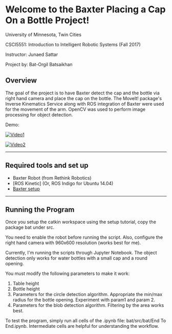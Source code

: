 Welcome to the Baxter Placing a Cap On a Bottle Project!
===================

University of Minnesota, Twin Cities

CSCI5551: Introduction to Intelligent Robotic Systems (Fall 2017)

Instructor:  Junaed Sattar

Project by: Bat-Orgil Batsaikhan

Overview
-------------

The goal of the project is to have Baxter detect the cap and the bottle via right hand camera and place the cap on the bottle. The MoveIt! package's Inverse Kinematics Service along with ROS integration of Baxter were used for the movement of the arm. OpenCV was used to perform image processing for object detection.

Demo:

[![Video1](https://ibb.co/k7cdPm)](https://drive.google.com/file/d/18sGaCG7gbiijbqib7HrNwQPrwOWVAdSS/view?usp=sharing)

[![Video2](https://ibb.co/k7cdPm)](https://drive.google.com/file/d/1jFv60ZlL8Ck7MG7n_YIpYOsp02bKXgC6/view?usp=sharing)

----------

<a name="Required tools and set up"></a> 
Required tools and set up
-------------
- Baxter Robot (from Rethink Robotics)
- [ROS Kinetic] (Or, ROS Indigo for Ubuntu 14.04)
- [Baxter setup](http://sdk.rethinkrobotics.com/wiki/Baxter_Setup)

------------
Running the Program
-------------
Once you setup the catkin workspace using the setup tutorial, copy the package bat under src.

You need to enable the robot before running the script. Also, configure the right hand camera with 960x600 resolution (works best for me).

Currently, I'm running the scripts through Jupyter Notebook. The object detection only works for water bottles with a small cap and a round opening.

You must modify the following parameters to make it work:
1. Table height
2. Bottle height
3. Parameters for the circle detection algorithm. Appropriate the min/max radius for the bottle opening. Experiment with param1 and param 2.
4. Parameters for the blob detection algorithm. Filtering by the area works best.

To test the program, simply run all cells of the .ipynb file: bat/src/bat/End To End.ipynb. Intermediate cells are helpful for understanding the workflow.
